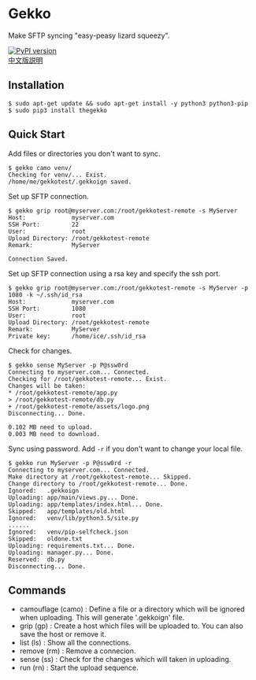 # Gekko
Make SFTP syncing "easy-peasy lizard squeezy".  
  
[![PyPI version](https://badge.fury.io/py/theGekko.svg)](https://badge.fury.io/py/theGekko)  
[中文版説明](https://ralf.ren/1759)

## Installation
```
$ sudo apt-get update && sudo apt-get install -y python3 python3-pip
$ sudo pip3 install thegekko
```
## Quick Start
Add files or directories you don't want to sync.  
```
$ gekko camo venv/
Checking for venv/... Exist.
/home/me/gekkotest/.gekkoign saved.
```  
Set up SFTP connection.
```
$ gekko grip root@myserver.com:/root/gekkotest-remote -s MyServer
Host:             myserver.com
SSH Port:         22
User:             root
Upload Directory: /root/gekkotest-remote
Remark:           MyServer

Connection Saved.
```
Set up SFTP connection using a rsa key and specify the ssh port.
```
$ gekko grip root@myserver.com:/root/gekkotest-remote -s MyServer -p 1080 -k ~/.ssh/id_rsa
Host:             myserver.com
SSH Port:         1080
User:             root
Upload Directory: /root/gekkotest-remote
Remark:           MyServer
Private key:      /home/ice/.ssh/id_rsa
```
Check for changes.  
```
$ gekko sense MyServer -p P@ssw0rd
Connecting to myserver.com... Connected.
Checking for /root/gekkotest-remote... Exist.
Changes will be taken:
* /root/gekkotest-remote/app.py
> /root/gekkotest-remote/db.py
+ /root/gekkotest-remote/assets/logo.png
Disconnecting... Done.

0.102 MB need to upload.
0.003 MB need to download.
```
Sync using password. Add ```-r``` if you don't want to change your local file.  
```
$ gekko run MyServer -p P@ssw0rd -r
Connecting to myserver.com... Connected.
Make directory at /root/gekkotest-remote... Skipped.
Change directory to /root/gekkotest-remote... Done.
Ignored:   .gekkoign
Uploading: app/main/views.py... Done.
Uploading: app/templates/index.html... Done.
Skipped:   app/templates/old.html
Ignored:   venv/lib/python3.5/site.py
......
Ignored:   venv/pip-selfcheck.json
Skipped:   oldone.txt
Uploading: requirements.txt... Done.
Uploading: manager.py... Done.
Reserved:  db.py
Disconnecting... Done.
```

## Commands

* camouflage (camo)   : Define a file or a directory which will be ignored when uploading. This will generate '.gekkoign' file.
* grip (gp)           : Create a host which files will be uploaded to. You can also save the host or remove it.
* list (ls)           : Show all the connections.
* remove (rm)         : Remove a connecion.
* sense (ss)          : Check for the changes which will taken in uploading.
* run (rn)            : Start the upload sequence.
